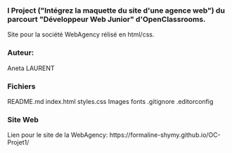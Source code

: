 <h3>I Project ("Intégrez la maquette du site d'une agence web") du parcourt "Développeur Web Junior" d'OpenClassrooms.</h3>
<p>Site pour la société WebAgency rélisé en html/css.<p>

<h3>Auteur:</h3>
Aneta LAURENT

<h3>Fichiers</h3>
README.md
index.html
styles.css
Images
fonts
.gitignore
.editorconfig


<h3>Site Web</h3>
Lien pour le site de la WebAgency: https://formaline-shymy.github.io/OC-Projet1/


